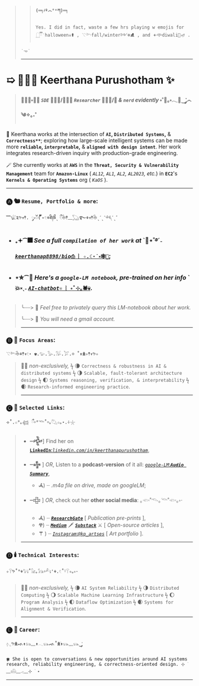 > > #### `(═╕҂º෴°ˣཀ)═╕`
> > ```
> > Yes. I did in fact, waste a few hrs playing w emojis for 𓉸ྀི݁ halloween☠️⚰️ , 𓇢𓆸fall/winter༻❄️⛸️ , and 𖥔𖥸diwali🪷🪔 .
> > ```
> `˙𐃷˙`
> 
> ---
# ➯ 🦹🏻‍♀️ Keerthana Purushotham ✨
> #### 🧝🏽‍♀️༚🧞‍♀️ ***`SDE`*** 🧚🏼‍♀️/🧛🏻‍♀️ *`Researcher`* 🧙🏽‍♀️/🔮 *& `nerd` evidently* ༚˚🧟｡༚𓂃🦇‿་༘෴༄✧｡˖˚
> 
 🧹 Keerthana works at the intersection of **`AI`, `Distributed Systems`,** & **`Correctness**`**; exploring how large-scale intelligent systems can be made more **`reliable`, `interpretable`,** & **`aligned with design intent`**. Her work integrates research-driven inquiry with production-grade engineering.

 🪄 She currently works at **`AWS`** in the **`Threat, Security & Vulnerability Management`** team for **`Amazon-Linux`** ( *`AL12`, `AL1`, `AL2`, `AL2023`, etc.*) in **`EC2`**'s **`Kernels & Operating Systems`** org ( *`KaOS`* ).
 
---
### 🅐 🐿️ **`Resume, Portfolio & more`:**
    ﹌𓆤༉𖧧𖥧𖤣. ༘༝ၴ( ၴႅၴ˖𓏲⚘ཐི༏ཋྀˎ ྀ𓏲𓇗𖤣﹏𓆏࿐⚘𖥧𖤣𓇗ˎˊˎˊ𓆈ˊˎ゛
- ### ₊𖥔⁀🎆 *See a full **`compilation of her work`** at* \`🧨⋆˚࿔ˊ˗ [*`keerthanap8898/bio`*`⎙ ︴✧.☾⋆˙༝🕸️👻`](https://github.com/keerthanap8898/bio#-links);
- ### ⋆✮⁀🎇 *Here's a **`google-LM notebook`**, pre-trained on her info* \`💥༝ˎ˗ [*`AI-chatbot`*`⚛ ︴༚˚⊹｡🕷💀`](https://notebooklm.google.com/notebook/fe2125af-e6e0-4815-8181-041b267e3b8b?artifactId=133e9897-8c8b-4dcf-89e3-a0a0da965655). 
>   ╰┈┈> 🦃 *Feel free to privately query this LM-notebook about her work.*
>     
>   ╰┈┈> 🥧 *You will need a gmail account.*
> 
> ---
### 🅑 🧣 **`Focus Areas`**:
    𓇢𓆸𓇗⚘𖤣𖥧𓏲⋆ ✾.𓅰.𓅭.𓅮.𓅯.𖡼 ˚↟𖠰✧𖤣𖥧𖧧✧
> 🍁🍂 *non-exclusively,*  ϟ  🌘 `Correctness & robustness in AI & distributed systems`  ϟ  🌗 `Scalable, fault-tolerant architecture design`  ϟ  🌓 `Systems reasoning, verification, & interpretability`  ϟ  🌒 `Research-informed engineering practice`.
> 
> ---
### 🅒 🎃 **`Selected Links`**:
    ⟢˚.☆°｡𓆉 ྀ￮°𓆝˚￮｡𓆡☆｡⋆.݁݁✧𓇼
> - **┈𒅒**] Find her on [**`LinkedIn`**:*`linkedin.com/in/keerthanapurushotham`*](https://linkedin.com/in/keerthanapurushotham),
> 
> - **┈𒈔** ] *OR*, Listen to a **podcast-version** of it all: [*`google-LM`*:***`Audio Summary`***](https://drive.google.com/file/d/1TIv9bmw2HRo9JkZyHOzG4XH6CTmgmjTd/view),
>     - **𖥂**) ┈ *.m4a file on drive, made on googleLM*;
> - **┈𒇫** ] *OR*, check out her **other social media**: ｡𓆟˚𓆞｡𓆝˚𓆟｡༚⋅
>     - **𖥂**) ┈ [***`ResearchGate`***](https://www.researchgate.net/profile/Keerthana-Purushotham) [ *Publication pre-prints* ],
>     - **𖣂**) ┈ ***[`Medium`](https://medium.com/@keerthanapurushotham)*** 🗡️ ***[`Substack`](https://substack.com/@keerthanapurushotham)*** ⚔️ [ *Open-source articles* ],
>     - **⚚** ) ┈ [*`Instagram`*:*`@kp_artses`*](https://instagram.com/kp_artses) [ *Art portfolio* ].
> ---
### 🅓 🕯️ **`Technical Interests`**:
    ✧𓋼𖧧˚°⚘𓃙˚𓃠｡𓃥￮𓃚'⚘.𓏲˚𓍊𓋼✧｡༚⋅
> 🍁🍂 *non-exclusively,*  ϟ  🌘 `AI System Reliability`  ϟ   🌗 `Distributed Computing`  ϟ   🌖 `Scalable Machine Learning Infrastructure`  ϟ   🌔 `Program Analysis`  ϟ  🌓 `Dataflow Optimization`  ϟ   🌒 `Systems for Alignment & Verification`.
> 
> ---
### 🅔 🎿 **`Career`**:
    𓂇𖧧𖠰ᨒ↟𓃬﹏↟𓂃𓃮ᨒ˚𖠰࣪↟𓃮﹏𓃮‿་༘

    🍀 She is open to conversations & new opportunities around AI systems research, reliability engineering, & correctness-oriented design. ⊹ ࣪ ﹏𓊝﹏𓂁﹏⊹ ࣪ ˖

---


